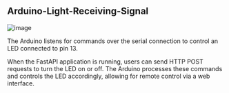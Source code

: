 ## Arduino-Light-Receiving-Signal
![image](https://github.com/user-attachments/assets/d1b949f2-cfa6-45db-af95-96c4e235f882)

The Arduino listens for commands over the serial connection to control an LED connected to pin 13.

When the FastAPI application is running, users can send HTTP POST requests to turn the LED on or off. The Arduino processes these commands and controls the LED accordingly, allowing for remote control via a web interface.
